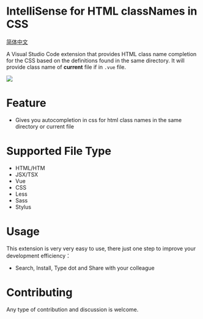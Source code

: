 # IntelliSense for HTML classNames in CSS

[简体中文](https://github.com/zytjs/classNameToCss/blob/HEAD/README-zh_CN.md)

A Visual Studio Code extension that provides HTML class name completion for the CSS based on the definitions found in the same directory.
It will provide class name of **current** file if in `.vue` file.

![](https://raw.githubusercontent.com/zytjs/classNameToCss/master/classtocss.gif)

# Feature

- Gives you autocompletion in css for html class names in the same directory or current file

# Supported File Type

- HTML/HTM
- JSX/TSX
- Vue
- CSS
- Less
- Sass
- Stylus

# Usage

This extension is very very easy to use, there just one step to improve your development efficiency：

- Search, Install, Type dot and Share with your colleague

# Contributing

Any type of contribution and discussion is welcome.
